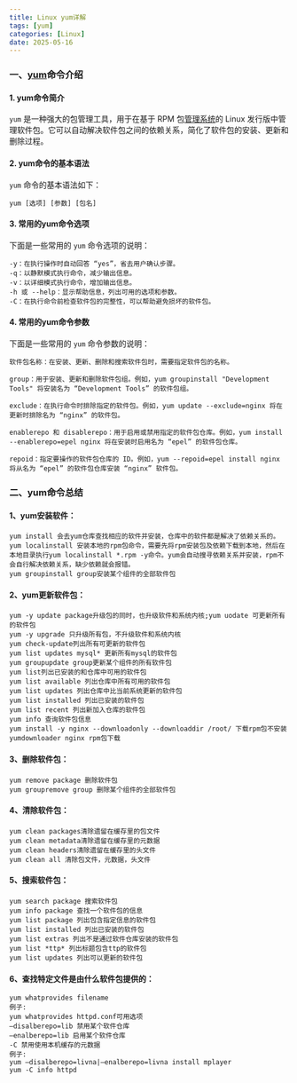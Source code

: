 ```yaml
---
title: Linux yum详解
tags: [yum]
categories: [Linux]
date: 2025-05-16
---
```

### 一、[yum](https://so.csdn.net/so/search?q=yum&spm=1001.2101.3001.7020)命令介绍

#### 1. yum命令简介

`yum` 是一种强大的包管理工具，用于在基于 RPM 包[管理系统](https://so.csdn.net/so/search?q=管理系统&spm=1001.2101.3001.7020)的 Linux 发行版中管理软件包。它可以自动解决软件包之间的依赖关系，简化了软件包的安装、更新和删除过程。

#### 2. yum命令的基本语法

`yum` 命令的基本语法如下：

```
yum [选项] [参数] [包名]
```

#### 3. 常用的yum命令选项

下面是一些常用的 `yum` 命令选项的说明：

```
-y：在执行操作时自动回答 “yes”，省去用户确认步骤。
-q：以静默模式执行命令，减少输出信息。
-v：以详细模式执行命令，增加输出信息。
-h 或 --help：显示帮助信息，列出可用的选项和参数。
-C：在执行命令前检查软件包的完整性，可以帮助避免损坏的软件包。
```

#### 4. 常用的yum命令参数

下面是一些常用的 `yum` 命令参数的说明：

```
软件包名称：在安装、更新、删除和搜索软件包时，需要指定软件包的名称。

group：用于安装、更新和删除软件包组。例如，yum groupinstall "Development Tools" 将安装名为 “Development Tools” 的软件包组。

exclude：在执行命令时排除指定的软件包。例如，yum update --exclude=nginx 将在更新时排除名为 “nginx” 的软件包。

enablerepo 和 disablerepo：用于启用或禁用指定的软件包仓库。例如，yum install --enablerepo=epel nginx 将在安装时启用名为 “epel” 的软件包仓库。

repoid：指定要操作的软件包仓库的 ID。例如，yum --repoid=epel install nginx 将从名为 “epel” 的软件包仓库安装 “nginx” 软件包。
```

### 二、yum命令总结

#### 1、**yum安装软件：**

```
yum install 会去yum仓库查找相应的软件并安装，仓库中的软件都是解决了依赖关系的。
yum localinstall 安装本地的rpm包命令，需要先将rpm安装包及依赖下载到本地，然后在本地目录执行yum localinstall *.rpm -y命令。yum会自动搜寻依赖关系并安装，rpm不会自行解决依赖关系，缺少依赖就会报错。
yum groupinstall group安装某个组件的全部软件包
```

#### 2、**yum更新软件包：**

```
yum -y update package升级包的同时，也升级软件和系统内核;yum uodate 可更新所有的软件包
yum -y upgrade 只升级所有包，不升级软件和系统内核
yum check-update列出所有可更新的软件包
yum list updates mysql* 更新所有mysql的软件包
yum groupupdate group更新某个组件的所有软件包
yum list列出已安装的和仓库中可用的软件包
yum list available 列出仓库中所有可用的软件包
yum list updates 列出仓库中比当前系统更新的软件包
yum list installed 列出已安装的软件包
yum list recent 列出新加入仓库的软件包
yum info 查询软件包信息
yum install -y nginx --downloadonly --downloaddir /root/ 下载rpm包不安装
yumdownloader nginx rpm包下载
```

#### 3、**删除软件包：**

```
yum remove package 删除软件包
yum groupremove group 删除某个组件的全部软件包
```

#### 4、**清除软件包：**

```
yum clean packages清除遗留在缓存里的包文件
yum clean metadata清除遗留在缓存里的元数据
yum clean headers清除遗留在缓存里的头文件
yum clean all 清除包文件，元数据，头文件
```

#### 5、**搜索软件包：**

```
yum search package 搜索软件包
yum info package 查找一个软件包的信息
yum list package 列出包含指定信息的软件包
yum list installed 列出已安装的软件包
yum list extras 列出不是通过软件仓库安装的软件包
yum list *ttp* 列出标题包含ttp的软件包
yum list updates 列出可以更新的软件包
```

#### 6、**查找特定文件是由什么软件包提供的：**

```
yum whatprovides filename
例子:
yum whatprovides httpd.conf可用选项
–disalberepo=lib 禁用某个软件仓库
–enalberepo=lib 启用某个软件仓库
-C 禁用使用本机缓存的元数据
例子:
yum –disalberepo=livna|–enalberepo=livna install mplayer
yum -C info httpd
```

